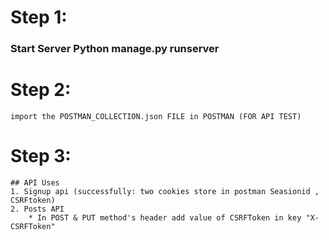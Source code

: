 # Step 1:
### Start Server Python manage.py runserver
# Step 2:
    import the POSTMAN_COLLECTION.json FILE in POSTMAN (FOR API TEST)
# Step 3:
    ## API Uses
    1. Signup api (successfully: two cookies store in postman Seasionid , CSRFtoken)
    2. Posts API 
        * In POST & PUT method's header add value of CSRFToken in key "X-CSRFToken"
    

